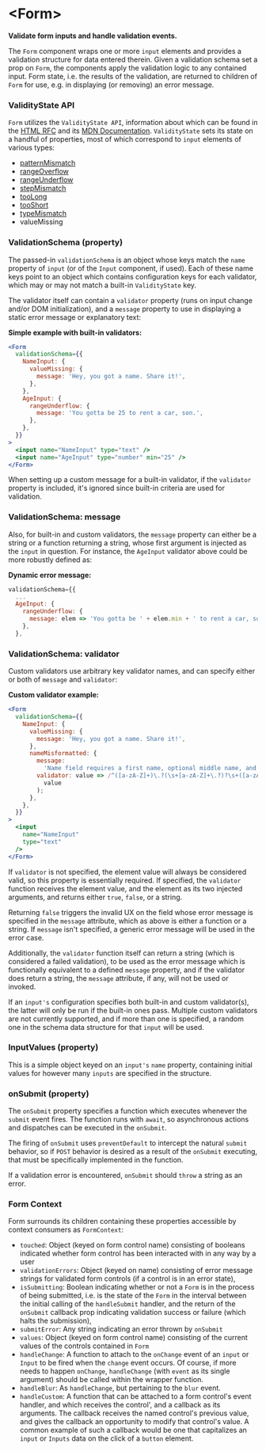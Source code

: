 # \<Form\>

**Validate form inputs and handle validation events.**

The `Form` component wraps one or more `input` elements and provides a validation structure for data entered therein.
Given a validation schema set a prop on `Form`, the components apply the validation logic to any contained input.
Form state, i.e. the results of the validation, are returned to children of `Form` for use, e.g. in displaying (or
removing) an error message.

### ValidityState API

`Form` utilizes the `ValidityState API`, information about which can be found in the [HTML RFC][1] and its [MDN
Documentation][2]. `ValidityState` sets its state on a handful of properties,
most of which correspond to `input` elements of various types:

- [patternMismatch][3]
- [rangeOverflow][4]
- [rangeUnderflow][5]
- [stepMismatch][6]
- [tooLong][7]
- [tooShort][8]
- [typeMismatch][9]
- valueMissing

### ValidationSchema (property)

The passed-in `validationSchema` is an object whose keys match the `name` property of `input` (or of the `Input`
component, if used). Each of these name keys point to an object which contains configuration keys for each validator,
which may or may not match a built-in `ValidityState` key.

The validator itself can contain a `validator` property (runs on input change and/or DOM initialization), and a
`message` property to use in displaying a static error message or explanatory text:

**Simple example with built-in validators:**

```jsx
<Form
  validationSchema={{
    NameInput: {
      valueMissing: {
        message: 'Hey, you got a name. Share it!',
      },
    },
    AgeInput: {
      rangeUnderflow: {
        message: 'You gotta be 25 to rent a car, son.',
      },
    },
  }}
>
  <input name="NameInput" type="text" />
  <input name="AgeInput" type="number" min="25" />
</Form>
```

When setting up a custom message for a built-in validator, if the `validator` property is included, it's ignored
since built-in criteria are used for validation.

### ValidationSchema: message

Also, for built-in and custom validators, the `message` property can either be a string or a function returning a
string, whose first argument is injected as the `input` in question. For instance, the `AgeInput` validator above
could be more robustly defined as:

**Dynamic error message:**

```jsx
validationSchema={{
  ...
  AgeInput: {
    rangeUnderflow: {
      message: elem => 'You gotta be ' + elem.min + ' to rent a car, son.',
    },
  },
```

### ValidationSchema: validator

Custom validators use arbitrary key validator names, and can specify either or both of `message` and `validator`:

**Custom validator example:**

```jsx
<Form
  validationSchema={{
    NameInput: {
      valueMissing: {
        message: 'Hey, you got a name. Share it!',
      },
      nameMisformatted: {
        message:
          'Name field requires a first name, optional middle name, and last name. But you already knew that.',
        validator: value => /^([a-zA-Z]+)\.?(\s+[a-zA-Z]+\.?)?\s+([a-zA-Z]+)$/.test(
          value
        );
      },
    },
  }}
>
  <input
    name="NameInput"
    type="text"
  />
</Form>
```

If `validator` is not specified, the element value will always be considered valid, so this property is essentially
required.
If specified, the `validator` function receives the element value, and the element as its two injected arguments,
and returns either `true`, `false`, or a string.

Returning `false` triggers the invalid UX on the field whose
error message is specified in the `message` attribute, which as above is either a function or a string. If
`message` isn't specified, a generic error message will be used in the error case.

Additionally, the `validator` function itself can return a string (which is considered a failed validation), to be
used as the error message which is functionally equivalent to a defined `message` property, and if the validator
does return a string, the `message` attribute, if any, will not be used or invoked.

If an `input's` configuration specifies both built-in and custom validator(s), the latter will only be run if the
built-in ones
pass. Multiple custom validators are not currently supported, and if more than one is specified, a random one in
the schema data structure for that `input` will be used.

### InputValues (property)

This is a simple object keyed on an `input's` `name` property, containing initial values for however many `inputs`
are specified in the structure.

### onSubmit (property)

The `onSubmit` property specifies a function which executes whenever the `submit` event fires. The function runs
with `await`, so asynchronous actions and dispatches can be executed in the `onSubmit`.

The firing of `onSubmit`
uses `preventDefault` to intercept the natural `submit` behavior, so if `POST` behavior is desired as a result of
the `onSubmit` executing, that must be specifically implemented in the function.

If a validation error is encountered, `onSubmit` should `throw` a string as an error.

### Form Context

Form surrounds its children containing these properties accessible by context consumers as `FormContext`:

- `touched`: Object (keyed on form control name) consisting of booleans indicated whether form control has been
  interacted with in
  any way by a user
- `validationErrors`: Object (keyed on name) consisting of error message strings for validated form controls (if a
  control is in an error state),
- `isSubmitting`: Boolean indicating whether or not a `Form` is in the process of being submitted, i.e. is the state
  of the `Form` in the
  interval between the initial calling of the `handleSubmit` handler, and the return of the `onSubmit` callback prop
  indicating validation success or failure (which halts the submission),
- `submitError`: Any string indicating an error thrown by `onSubmit`
- `values`: Object (keyed on form control name) consisting of the current values of the controls contained in `Form`
- `handleChange`: A function to attach to the `onChange` event of an `input` or `Input` to be fired when the
  `change` event occurs.
  Of
  course, if more needs to
  happen `onChange`, `handleChange` (with `event` as its single argument) should be called within the wrapper function.
- `handleBlur`: As `handleChange`, but pertaining to the `blur` event.
- `handleCustom`: A function that can be attached to a form control's event handler, and which receives the control',
  and a callback as its arguments. The callback receives
  the named control's previous value, and gives the callback an opportunity to modify that control's value. A
  common example of such a callback would be one that capitalizes an `input` or `Inputs` data on the click of a
  `button` element.

[1]: https://html.spec.whatwg.org/multipage/form-control-infrastructure.
[2]: https://developer.mozilla.org/en-US/docs/Web/API/ValidityState
[3]: https://developer.mozilla.org/en-US/docs/Web/API/ValidityState/patternMismatch
[4]: https://developer.mozilla.org/en-US/docs/Web/API/ValidityState/rangeOverflow
[5]: https://developer.mozilla.org/en-US/docs/Web/API/ValidityState/rangeUnderflow
[6]: https://developer.mozilla.org/en-US/docs/Web/API/ValidityState/stepMismatch
[7]: https://developer.mozilla.org/en-US/docs/Web/API/ValidityState/tooLong
[8]: https://developer.mozilla.org/en-US/docs/Web/API/ValidityState/tooShort
[9]: https://developer.mozilla.org/en-US/docs/Web/API/ValidityState/typeMismatch
